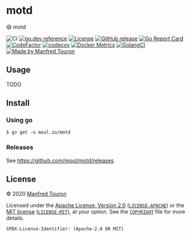 # motd

:smile: motd

![CI](https://github.com/moul/motd/workflows/CI/badge.svg)
[![go.dev reference](https://img.shields.io/badge/go.dev-reference-007d9c?logo=go&logoColor=white)](https://pkg.go.dev/moul.io/motd)
[![License](https://img.shields.io/badge/license-Apache--2.0%20%2F%20MIT-%2397ca00.svg)](https://github.com/moul/motd/blob/master/COPYRIGHT)
[![GitHub release](https://img.shields.io/github/release/moul/motd.svg)](https://github.com/moul/motd/releases)
[![Go Report Card](https://goreportcard.com/badge/moul.io/motd)](https://goreportcard.com/report/moul.io/motd)
[![CodeFactor](https://www.codefactor.io/repository/github/moul/motd/badge)](https://www.codefactor.io/repository/github/moul/motd)
[![codecov](https://codecov.io/gh/moul/motd/branch/master/graph/badge.svg)](https://codecov.io/gh/moul/motd)
[![Docker Metrics](https://images.microbadger.com/badges/image/moul/motd.svg)](https://microbadger.com/images/moul/motd)
[![GolangCI](https://golangci.com/badges/github.com/moul/motd.svg)](https://golangci.com/r/github.com/moul/motd)
[![Made by Manfred Touron](https://img.shields.io/badge/made%20by-Manfred%20Touron-blue.svg?style=flat)](https://manfred.life/)


## Usage

TODO

## Install

### Using go

```console
$ go get -u moul.io/motd
```

### Releases

See https://github.com/moul/motd/releases

## License

© 2020 [Manfred Touron](https://manfred.life)

Licensed under the [Apache License, Version 2.0](https://www.apache.org/licenses/LICENSE-2.0) ([`LICENSE-APACHE`](LICENSE-APACHE)) or the [MIT license](https://opensource.org/licenses/MIT) ([`LICENSE-MIT`](LICENSE-MIT)), at your option. See the [`COPYRIGHT`](COPYRIGHT) file for more details.

`SPDX-License-Identifier: (Apache-2.0 OR MIT)`
